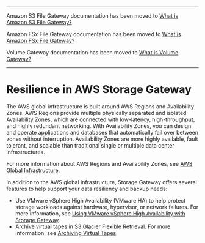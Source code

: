 --------

Amazon S3 File Gateway documentation has been moved to [What is Amazon S3 File Gateway?](https://docs.aws.amazon.com/filegateway/latest/files3/WhatIsStorageGateway.html)

Amazon FSx File Gateway documentation has been moved to [What is Amazon FSx File Gateway?](https://docs.aws.amazon.com/filegateway/latest/filefsxw/WhatIsStorageGateway.html)

Volume Gateway documentation has been moved to [What is Volume Gateway?](https://docs.aws.amazon.com/storagegateway/latest/vgw/WhatIsStorageGateway.html)

--------

# Resilience in AWS Storage Gateway<a name="disaster-recovery-resiliency"></a>

The AWS global infrastructure is built around AWS Regions and Availability Zones\. AWS Regions provide multiple physically separated and isolated Availability Zones, which are connected with low\-latency, high\-throughput, and highly redundant networking\. With Availability Zones, you can design and operate applications and databases that automatically fail over between zones without interruption\. Availability Zones are more highly available, fault tolerant, and scalable than traditional single or multiple data center infrastructures\. 

For more information about AWS Regions and Availability Zones, see [AWS Global Infrastructure](http://aws.amazon.com/about-aws/global-infrastructure/)\.

In addition to the AWS global infrastructure, Storage Gateway offers several features to help support your data resiliency and backup needs:
+ Use VMware vSphere High Availability \(VMware HA\) to help protect storage workloads against hardware, hypervisor, or network failures\. For more information, see [Using VMware vSphere High Availability with Storage Gateway](Performance.md#vmware-ha)\.
+ Archive virtual tapes in S3 Glacier Flexible Retrieval\. For more information, see [Archiving Virtual Tapes](archiving-tapes-vtl.md)\.
